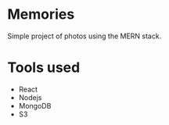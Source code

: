 # Memories 

Simple project of photos using the MERN stack.

# Tools used
- React
- Nodejs
- MongoDB
- S3